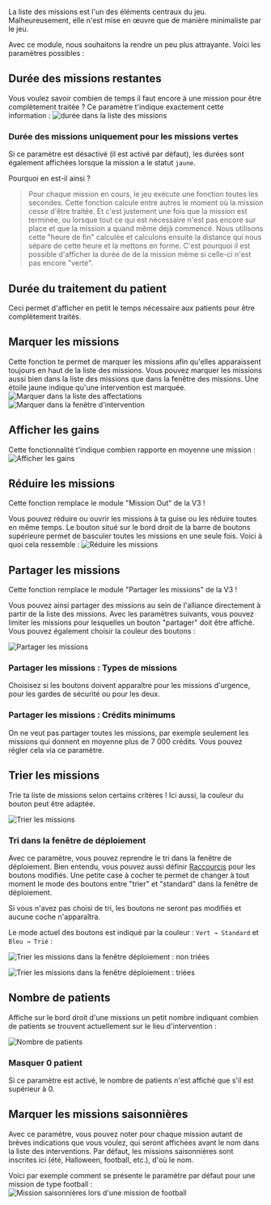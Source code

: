 La liste des missions est l'un des éléments centraux du jeu. Malheureusement, elle n'est mise en œuvre que de manière minimaliste par le jeu.

Avec ce module, nous souhaitons la rendre un peu plus attrayante. Voici les paramètres possibles :

## Durée des missions restantes
Vous voulez savoir combien de temps il faut encore à une mission pour être complètement traitée ?
Ce paramètre t'indique exactement cette information :
![durée dans la liste des missions](einsatzdauer.png)

### Durée des missions uniquement pour les missions vertes
Si ce paramètre est désactivé (il est activé par défaut), les durées sont également affichées lorsque la mission a le statut `jaune`.

Pourquoi en est-il ainsi ?
> Pour chaque mission en cours, le jeu exécute une fonction toutes les secondes. Cette fonction calcule entre autres le moment où la mission cesse d'être traitée. Et c'est justement une fois que la mission est terminée, ou lorsque tout ce qui est nécessaire n'est pas encore sur place et que la mission a quand même déjà commencé.
> Nous utilisons cette "heure de fin" calculée et calculons ensuite la distance qui nous sépare de cette heure et la mettons en forme.
> C'est pourquoi il est possible d'afficher la durée de de la mission même si celle-ci n'est pas encore "verte". 

## Durée du traitement du patient
Ceci permet d'afficher en petit le temps nécessaire aux patients pour être complètement traités.

## Marquer les missions
Cette fonction te permet de marquer les missions afin qu'elles apparaissent toujours en haut de la liste des missions. Vous pouvez marquer les missions aussi bien dans la liste des missions que dans la fenêtre des missions. Une étoile jaune indique qu'une intervention est marquée.
![Marquer dans la liste des affectations](markieren.png)
![Marquer dans la fenêtre d'intervention](markieren_einsatz.png)

## Afficher les gains
Cette fonctionnalité t'indique combien rapporte en moyenne une mission :
![Afficher les gains](verdienst.png)

## Réduire les missions
Cette fonction remplace le module "Mission Out" de la V3 !

Vous pouvez réduire ou ouvrir les missions à ta guise ou les réduire toutes en même temps. Le bouton situé sur le bord droit de la barre de boutons supérieure permet de basculer toutes les missions en une seule fois. Voici à quoi cela ressemble :
![Réduire les missions](einklappen.png)

## Partager les missions
Cette fonction remplace le module "Partager les missions" de la V3 !

Vous pouvez ainsi partager des missions au sein de l'alliance directement à partir de la liste des missions. Avec les paramètres suivants, vous pouvez limiter les missions pour lesquelles un bouton "partager" doit être affiché.
Vous pouvez également choisir la couleur des boutons :

![Partager les missions](shareMissions.png)

### Partager les missions : Types de missions
Choisisez si les boutons doivent apparaître pour les missions d'urgence, pour les gardes de sécurité ou pour les deux.

### Partager les missions : Crédits minimums
On ne veut pas partager toutes les missions, par exemple seulement les missions qui donnent en moyenne plus de 7 000 crédits. Vous pouvez régler cela via ce paramètre.

## Trier les missions
Trie ta liste de missions selon certains critères ! Ici aussi, la couleur du bouton peut être adaptée.

![Trier les missions](missionSort.png)

### Tri dans la fenêtre de déploiement
Avec ce paramètre, vous pouvez reprendre le tri dans la fenêtre de déploiement. Bien entendu, vous pouvez aussi définir [Raccourcis](hotkeys.md) pour les boutons modifiés. Une petite case à cocher te permet de changer à tout moment le mode des boutons entre "trier" et "standard" dans la fenêtre de déploiement.

Si vous n'avez pas choisi de tri, les boutons ne seront pas modifiés et aucune coche n'apparaîtra.

Le mode actuel des boutons est indiqué par la couleur : `Vert → Standard` et `Bleu → Trié` :

![Trier les missions dans la fenêtre déploiement : non triées](missionSortMissionsStandard.png)

![Trier les missions dans la fenêtre déploiement : triées](missionSortMissionsModified.png)

## Nombre de patients
Affiche sur le bord droit d'une missions un petit nombre indiquant combien de patients se trouvent actuellement sur le lieu d'intervention :

![Nombre de patients](patientenzahl.png)

### Masquer 0 patient
Si ce paramètre est activé, le nombre de patients n'est affiché que s'il est supérieur à 0.

## Marquer les missions saisonnières
Avec ce paramètre, vous pouvez noter pour chaque mission autant de brèves indications que vous voulez, qui seront affichées avant le nom dans la liste des interventions. Par défaut, les missions saisonnières sont inscrites ici (été, Halloween, football, etc.), d'où le nom.

Voici par exemple comment se présente le paramètre par défaut pour une mission de type football :
![Mission saisonnières lors d'une mission de football](eventMission.png)
